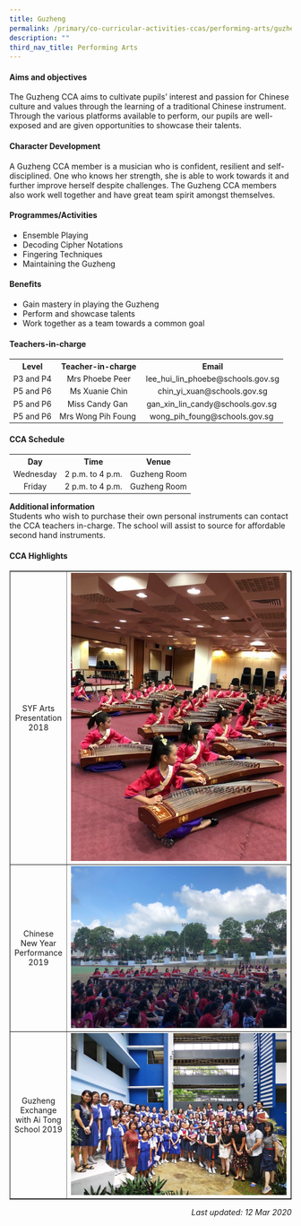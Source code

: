 ```yaml
---
title: Guzheng
permalink: /primary/co-curricular-activities-ccas/performing-arts/guzheng/
description: ""
third_nav_title: Performing Arts
---
```

<h4><strong>Aims and objectives</strong></h4>
<p>The Guzheng CCA aims to cultivate pupils&rsquo; interest and passion for Chinese culture and values through the learning of a traditional Chinese instrument. Through the various platforms available to perform, our pupils are well-exposed and are given opportunities to showcase their talents.</p>
<h4><strong>Character Development</strong></h4>
<p>A Guzheng CCA member is a musician who is confident, resilient and self-disciplined. One who knows her strength, she is able to work towards it and further improve herself despite challenges. The Guzheng CCA members also work well together and have great team spirit amongst themselves.</p>
<h4><strong>Programmes/Activities</strong></h4>
<ul>
<li>Ensemble Playing&nbsp;</li>
<li>Decoding Cipher Notations&nbsp;</li>
<li>Fingering Techniques&nbsp;</li>
<li>Maintaining the Guzheng&nbsp;</li>
</ul>
<h4><strong>Benefits</strong></h4>
<ul>
<li>Gain mastery in playing the Guzheng&nbsp;</li>
<li>Perform and showcase talents&nbsp;</li>
<li>Work together as a team towards a common goal&nbsp;</li>
</ul>
<h4><strong>Teachers-in-charge</strong></h4>
<table>
<tbody>
<tr>
<th style="text-align: center;">Level</th>
<th style="text-align: center;">Teacher-in-charge</th>
<th style="text-align: center;">Email</th>
</tr>
<tr>
<td style="text-align: center;">P3 and P4</td>
<td style="text-align: center;">Mrs Phoebe Peer</td>
<td style="text-align: center;">lee_hui_lin_phoebe@schools.gov.sg</td>
</tr>
<tr>
<td style="text-align: center;">P5 and P6</td>
<td style="text-align: center;">Ms Xuanie Chin</td>
<td style="text-align: center;">chin_yi_xuan@schools.gov.sg</td>
</tr>
<tr>
<td style="text-align: center;">P5 and P6</td>
<td style="text-align: center;">Miss Candy Gan&nbsp;</td>
<td style="text-align: center;">gan_xin_lin_candy@schools.gov.sg&nbsp;</td>
</tr>
<tr>
<td style="text-align: center;">P5 and P6</td>
<td style="text-align: center;">Mrs Wong Pih Foung&nbsp;</td>
<td style="text-align: center;">wong_pih_foung@schools.gov.sg&nbsp;</td>
</tr>
</tbody>
</table>
<h4><strong>CCA Schedule</strong></h4>
<table>
<tbody>
<tr>
<th style="text-align: center;">Day</th>
<th style="text-align: center;">Time</th>
<th style="text-align: center;">Venue</th>
</tr>
<tr>
<td style="text-align: center;">Wednesday</td>
<td style="text-align: center;">2 p.m. to 4 p.m.</td>
<td style="text-align: center;">Guzheng Room</td>
</tr>
<tr>
<td style="text-align: center;">Friday</td>
<td style="text-align: center;">2 p.m. to 4 p.m.</td>
<td style="text-align: center;">Guzheng Room</td>
</tr>
</tbody>
</table>
<p><strong>Additional information<br /></strong>Students who wish to purchase their own personal instruments can contact the CCA teachers in-charge. The school will assist to source for affordable second hand instruments.</p>
<h4><strong>CCA Highlights</strong></h4>
<table style="border-collapse: collapse; width: 100%;" border="1">
<tbody>
<tr>
<td style="width: 18%; text-align: center;">SYF Arts Presentation 2018</td>
<td style="width: 82%;"><img src="/images/guz1.jpg"></td>
</tr>
<tr>
<td style="width: 18%; text-align: center;">Chinese New Year Performance 2019</td>
<td style="width: 82%;"><img src="/images/guz2.jpg"></td>
</tr>
<tr>
<td style="width: 18%; text-align: center;">Guzheng Exchange with Ai Tong School 2019</td>
<td style="width: 82%;"><img src="/images/guz3.jpg"></td>
</tr>
</tbody>
</table>
<p style="text-align: right;"><em>Last updated: 12 Mar 2020</em></p>